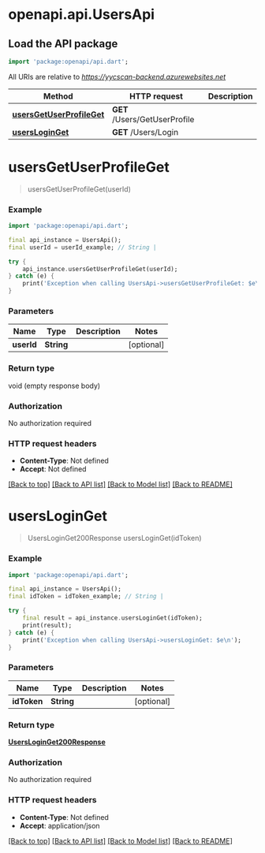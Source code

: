 # openapi.api.UsersApi

## Load the API package
```dart
import 'package:openapi/api.dart';
```

All URIs are relative to *https://yycscan-backend.azurewebsites.net*

Method | HTTP request | Description
------------- | ------------- | -------------
[**usersGetUserProfileGet**](UsersApi.md#usersgetuserprofileget) | **GET** /Users/GetUserProfile | 
[**usersLoginGet**](UsersApi.md#usersloginget) | **GET** /Users/Login | 


# **usersGetUserProfileGet**
> usersGetUserProfileGet(userId)



### Example
```dart
import 'package:openapi/api.dart';

final api_instance = UsersApi();
final userId = userId_example; // String | 

try {
    api_instance.usersGetUserProfileGet(userId);
} catch (e) {
    print('Exception when calling UsersApi->usersGetUserProfileGet: $e\n');
}
```

### Parameters

Name | Type | Description  | Notes
------------- | ------------- | ------------- | -------------
 **userId** | **String**|  | [optional] 

### Return type

void (empty response body)

### Authorization

No authorization required

### HTTP request headers

 - **Content-Type**: Not defined
 - **Accept**: Not defined

[[Back to top]](#) [[Back to API list]](../README.md#documentation-for-api-endpoints) [[Back to Model list]](../README.md#documentation-for-models) [[Back to README]](../README.md)

# **usersLoginGet**
> UsersLoginGet200Response usersLoginGet(idToken)



### Example
```dart
import 'package:openapi/api.dart';

final api_instance = UsersApi();
final idToken = idToken_example; // String | 

try {
    final result = api_instance.usersLoginGet(idToken);
    print(result);
} catch (e) {
    print('Exception when calling UsersApi->usersLoginGet: $e\n');
}
```

### Parameters

Name | Type | Description  | Notes
------------- | ------------- | ------------- | -------------
 **idToken** | **String**|  | [optional] 

### Return type

[**UsersLoginGet200Response**](UsersLoginGet200Response.md)

### Authorization

No authorization required

### HTTP request headers

 - **Content-Type**: Not defined
 - **Accept**: application/json

[[Back to top]](#) [[Back to API list]](../README.md#documentation-for-api-endpoints) [[Back to Model list]](../README.md#documentation-for-models) [[Back to README]](../README.md)

